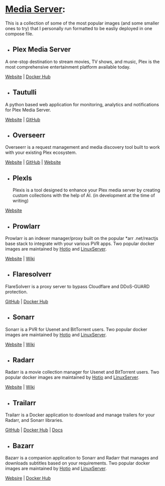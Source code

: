 # <ins>Media Server</ins>: #

This is a collection of some of the most popular images (and some smaller ones to try) that I personally run formatted to be easliy deployed in one compose file.

- ## Plex Media Server ##

A one-stop destination to stream movies, TV shows, and music, Plex is the most comprehensive entertainment platform available today.

[Website][6]  |  [Docker Hub][6] 

[6]: https://hub.docker.com/r/plexinc/pms-docker/                     "Plex Media Server: Docker Hub"
[7]: https://www.plex.tv                                              "Plex.tv"

- ## Tautulli ##

A python based web application for monitoring, analytics and notifications for Plex Media Server.

 [Website][8]  |  [GitHub][9]

[8]: https://tautulli.com                                             "Tautulli.com"
[9]: https://github.com/Tautulli/Tautulli                             "Tautulli GitHub"

- ## Overseerr ##

 Overseerr is a request management and media discovery tool built to work with your existing Plex ecosystem.

[Website][32]  |  [GitHub][33] | [Website][34]

- ## PlexIs ##

  Plexis is a tool designed to enhance your Plex media server by creating custom collections with the help of AI. (in development at the time of writing)

[Website][35]

[32]: https://overseerr.dev                                          "Overseerr"
[33]: https://github.com/sct/overseerr                               "Overseerr: GitHub"
[34]: https://docs.overseerr.dev                                     "Overseerr: Docs"
[35]: https://hub.docker.com/r/julesmellot/plexis                    "Plexis: Docker Hub"

- ## Prowlarr ##

Prowlarr is an indexer manager/proxy built on the popular *arr .net/reactjs base stack to integrate with your various PVR apps. Two popular docker images are maintained by [Hotio][11] and [LinuxServer][12].

[Website][23]  |  [Wiki][24] 

- ## Flaresolverr ## 

FlareSolverr is a proxy server to bypass Cloudflare and DDoS-GUARD protection.

[GitHub][25]  |  [Docker Hub][26] 


[23]: https://prowlarr.com                                              "Prowlarr.com"
[24]: https://wiki.servarr.com/en/prowlarr                              "Servarr: Prowlarr"
[25]: https://github.com/FlareSolverr/FlareSolverr                      "Flaresolverr GitHub"
[26]: https://hub.docker.com/r/flaresolverr/flaresolverr                "Flaresolverr Docker Hub"

- ## Sonarr ##  

Sonarr is a PVR for Usenet and BitTorrent users. Two popular docker images are maintained by [Hotio][11] and [LinuxServer][12].

[Website][10]  |  [Wiki][13] 

[10]: https://sonarr.tv                                               "Sonarr.tv"
[11]: https://hotio.dev/containers/base/                              "Hotio.dev Images"
[12]: https://docs.linuxserver.io/images/                             "Linuxserver.io Images"
[13]: https://wiki.servarr.com/sonarr/installation/docker             "Servarr: Sonarr"

- ## Radarr ##

Radarr is a movie collection manager for Usenet and BitTorrent users. Two popular docker images are maintained by [Hotio][11] and [LinuxServer][12].

[Website][14]  |  [Wiki][22] 

[14]: https://radarr.video                                            "Radarr.video"
[22]: https://wiki.servarr.com/en/radarr                              "Servarr: Radarr"

- ## Trailarr ##

Trailarr is a Docker application to download and manage trailers for your Radarr, and Sonarr libraries.

[GitHub][27]  |  [Docker Hub][28]  |  [Docs][29]

[27]: https://github.com/nandyalu/trailarr                           "Trailarr: Github"
[28]: https://hub.docker.com/r/nandyalu/trailarr/                    "Trailarr: Docker Hub"
[29]: https://nandyalu.github.io/trailarr                            "Trailarr: Docs"

- ## Bazarr ##

Bazarr is a companion application to Sonarr and Radarr that manages and downloads subtitles based on your requirements. Two popular docker images are maintained by [Hotio][11] and [LinuxServer][12].

[Websire][30]  |  [Docker Hub][31] 

[30]: https://www.bazarr.media                            "Bazarr.media"
[31]: https://wiki.bazarr.media                           "Bazarr: Wiki"

